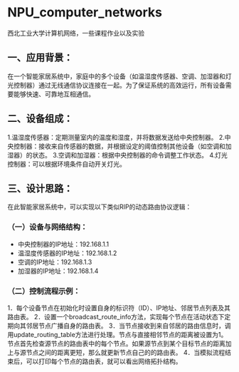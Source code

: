 # NPU_computer_networks
西北工业大学计算机网络，一些课程作业以及实验

## 一、应用背景：
在一个智能家居系统中，家庭中的多个设备（如温湿度传感器、空调、加湿器和灯光控制器）通过无线通信协议连接在一起。为了保证系统的高效运行，所有设备需要能够快速、可靠地互相通信。
## 二、设备组成：
1.温湿度传感器：定期测量室内的温度和湿度，并将数据发送给中央控制器。
2.中央控制器：接收来自传感器的数据，并根据设定的阈值控制其他设备（如空调和加湿器）的状态。
3.空调和加湿器：根据中央控制器的命令调整工作状态。
4.灯光控制器：可以根据环境条件自动开关灯光。
## 三、设计思路：
在此智能家居系统中，可以实现以下类似RIP的动态路由协议逻辑：
### （一）设备与网络结构：
* 中央控制器的IP地址：192.168.1.1
* 温湿度传感器的IP地址：192.168.1.2
* 空调的IP地址：192.168.1.3
* 加湿器的IP地址：192.168.1.4
### （二）控制流程示例：
1．每个设备节点在初始化时设置自身的标识符（ID）、IP地址、邻居节点列表及其路由表。
2．设置一个broadcast_route_info方法，实现每个节点在活动状态下定期向其邻居节点广播自身的路由表。
3．当节点接收到来自邻居的路由信息时，调用update_routing_table方法进行处理。节点与直接相邻节点的距离被设置为1。节点首先检查源节点的路由表中的每个节点。如果源节点到某个目标节点的距离加上与源节点之间的距离更短，那么就更新节点自己的的路由表。
4．当模拟流程结束后，可以打印每个节点的路由表，就可以看出网络拓扑结构。
